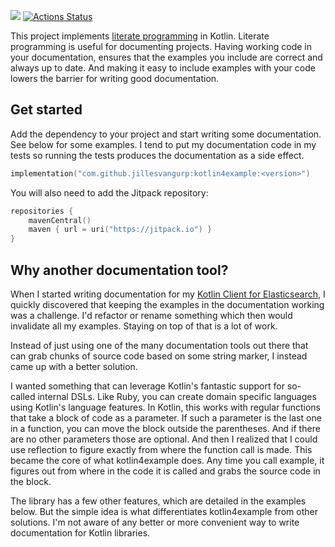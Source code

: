 [![](https://jitpack.io/v/jillesvangurp/kotlin4example.svg)](https://jitpack.io/#jillesvangurp/kotlin4example)
[![Actions Status](https://github.com/jillesvangurp/kotlin4example/workflows/CI-gradle-build/badge.svg)](https://github.com/jillesvangurp/kotlin4example/actions)

This project implements [literate programming](https://en.wikipedia.org/wiki/Literate_programming) in Kotlin. Literate programming is useful
for documenting projects. Having working code in your documentation, ensures that the examples you include are correct 
and always up to date. And making it easy to include examples with your code lowers the barrier for writing good documentation.

## Get started

Add the dependency to your project and start writing some documentation. See below for some examples.
I tend to put my documentation code in my tests so running the tests produces the documentation as a side effect. 

```kotlin
implementation("com.github.jillesvangurp:kotlin4example:<version>")
```

You will also need to add the Jitpack repository:

```kotlin
repositories {
    mavenCentral()
    maven { url = uri("https://jitpack.io") }
}
```

## Why another documentation tool?
    
When I started writing documentation for my [Kotlin Client for Elasticsearch](https://githubcom/jillesvangurp/es-kotlin-wrapper-client), I quickly discovered that keeping the 
examples in the documentation working was a challenge. I'd refactor or rename something which then would invalidate 
all my examples. Staying on top of that is a lot of work.

Instead of just using one of the many documentation tools out there that can grab chunks of source code based on 
some string marker, I instead came up with a better solution.

I wanted something that can leverage Kotlin's fantastic support for so-called internal DSLs. Like Ruby, you
can create domain specific languages using Kotlin's language features. In Kotlin, this works with regular functions
that take a block of code as a parameter. If such a parameter is the last one in a function, you can move the block outside 
the parentheses. And if there are no other parameters those are optional. And then I realized that I could use 
reflection to figure exactly from where the function call is made. This became the core 
of what kotlin4example does. Any time you call example, it figures out from where in the code it is called and grabs the source 
code in the block. 

The library has a few other features, which are detailed in the examples below. But the simple idea is what
differentiates kotlin4example from other solutions. I'm not aware of any better or more convenient way to write 
documentation for Kotlin libraries.

